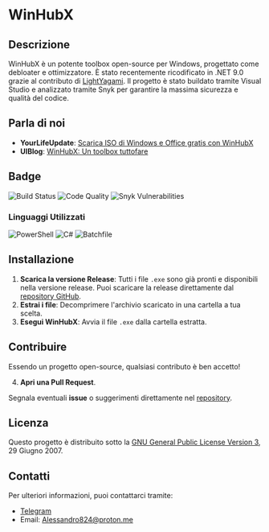 
# WinHubX

## Descrizione

WinHubX è un potente toolbox open-source per Windows, progettato come debloater e ottimizzatore. È stato recentemente ricodificato in .NET 9.0 grazie al contributo di [LightYagami](https://www.yourprofilelink.com). Il progetto è stato buildato tramite Visual Studio e analizzato tramite Snyk per garantire la massima sicurezza e qualità del codice.

## Parla di noi

- **YourLifeUpdate**: [Scarica ISO di Windows e Office gratis con WinHubX](https://www.yourlifeupdated.net/programmi-windows/scaricare-iso-di-windows-e-office-gratis-con-winhubx)
- **UIBlog**: [WinHubX: Un toolbox tuttofare](https://www.uiblog.it/2024/04/winhubx-un-toolbox-tuttofare/)

## Badge

![Build Status](https://img.shields.io/badge/build-passing-brightgreen)
![Code Quality](https://img.shields.io/badge/code_quality-A%2B-brightgreen)
![Snyk Vulnerabilities](https://img.shields.io/badge/security-Snyk%20Analyzed-brightgreen)


### Linguaggi Utilizzati

![PowerShell](https://img.shields.io/badge/PowerShell-94.1%25-blue)
![C#](https://img.shields.io/badge/C%23-4.1%25-green)
![Batchfile](https://img.shields.io/badge/Batchfile-1.8%25-orange)

## Installazione

1. **Scarica la versione Release**: Tutti i file `.exe` sono già pronti e disponibili nella versione release. Puoi scaricare la release direttamente dal [repository GitHub](https://github.com/MrNico98/winhubx/releases).
2. **Estrai i file**: Decomprimere l'archivio scaricato in una cartella a tua scelta.
3. **Esegui WinHubX**: Avvia il file `.exe` dalla cartella estratta.


## Contribuire

Essendo un progetto open-source, qualsiasi contributo è ben accetto!

4. **Apri una Pull Request**.

Segnala eventuali **issue** o suggerimenti direttamente nel [repository](https://github.com/MrNico98/winhub/issues).

## Licenza

Questo progetto è distribuito sotto la [GNU General Public License Version 3](https://www.gnu.org/licenses/gpl-3.0.html), 29 Giugno 2007.

## Contatti

Per ulteriori informazioni, puoi contattarci tramite:

- [Telegram](https://t.me/mrnico98)
- Email: [Alessandro824@proton.me](mailto:Alessandro824@proton.me)